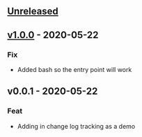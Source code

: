 <a name="unreleased"></a>
## [Unreleased]


<a name="v1.0.0"></a>
## [v1.0.0] - 2020-05-22
### Fix
- Added bash so the entry point will work


<a name="v0.0.1"></a>
## v0.0.1 - 2020-05-22
### Feat
- Adding in change log tracking as a demo


[Unreleased]: https://github.com/r26D/generate-changelog/compare/v1.0.0...HEAD
[v1.0.0]: https://github.com/r26D/generate-changelog/compare/v0.0.1...v1.0.0
